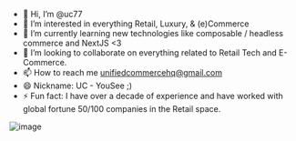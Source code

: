 - 👋 Hi, I’m @uc77
- 👀 I’m interested in everything Retail, Luxury, & (e)Commerce 
- 🌱 I’m currently learning new technologies like composable / headless commerce and NextJS <3
- 💞️ I’m looking to collaborate on everything related to Retail Tech and E-Commerce.
- 📫 How to reach me unifiedcommercehq@gmail.com
- 😄 Nickname: UC - YouSee ;) 
- ⚡ Fun fact: I have over a decade of experience and have worked with global fortune 50/100 companies in the Retail space. 


![image](https://github.com/user-attachments/assets/4c71bae2-0568-4e72-be05-0d6e194ec5ef)

<!---
uc77/uc77 is a ✨ special ✨ repository because its `README.md` (this file) appears on your GitHub profile.
You can click the Preview link to take a look at your changes.
--->
